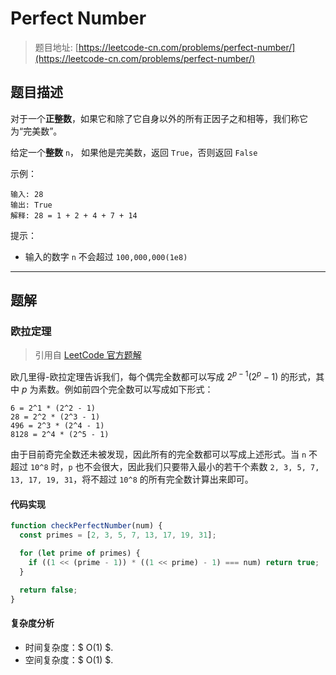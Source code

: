 # Perfect Number

> 题目地址: [https://leetcode-cn.com/problems/perfect-number/](https://leetcode-cn.com/problems/perfect-number/)

## 题目描述

对于一个**正整数**，如果它和除了它自身以外的所有正因子之和相等，我们称它为“完美数”。

给定一个**整数** `n`， 如果他是完美数，返回 `True`，否则返回 `False`

示例：

```
输入: 28
输出: True
解释: 28 = 1 + 2 + 4 + 7 + 14
```

提示：

* 输入的数字 `n` 不会超过 `100,000,000(1e8)`

------

## 题解

### 欧拉定理

> 引用自 [LeetCode 官方题解](https://leetcode-cn.com/problems/perfect-number/solution/wan-mei-shu-by-leetcode/)

欧几里得-欧拉定理告诉我们，每个偶完全数都可以写成 $2^{p-1}(2^p-1)$ 的形式，其中 $p$ 为素数。例如前四个完全数可以写成如下形式：

```
6 = 2^1 * (2^2 - 1)
28 = 2^2 * (2^3 - 1)
496 = 2^3 * (2^4 - 1)
8128 = 2^4 * (2^5 - 1)
```

由于目前奇完全数还未被发现，因此所有的完全数都可以写成上述形式。当 `n` 不超过 `10^8` 时，`p` 也不会很大，因此我们只要带入最小的若干个素数 `2, 3, 5, 7, 13, 17, 19, 31`，将不超过 `10^8` 的所有完全数计算出来即可。

#### 代码实现

```js
function checkPerfectNumber(num) {
  const primes = [2, 3, 5, 7, 13, 17, 19, 31];

  for (let prime of primes) {
    if ((1 << (prime - 1)) * ((1 << prime) - 1) === num) return true;
  }

  return false;
}
```

#### 复杂度分析

* 时间复杂度：$ O(1) $.
* 空间复杂度：$ O(1) $.
